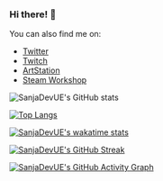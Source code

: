 ### Hi there! 👋

You can also find me on:

- [Twitter](https://twitter.com/sanja_dev)
- [Twitch](https://www.twitch.tv/sanjadev)
- [ArtStation](https://www.artstation.com/u7fbc1497)
- [Steam Workshop](https://steamcommunity.com/id/k4f_Sanja/myworkshopfiles/)

![SanjaDevUE's GitHub stats](https://github-readme-stats.vercel.app/api?username=SanjaDevUE&show_icons=true&theme=radical)

[![Top Langs](https://github-readme-stats.vercel.app/api/top-langs/?username=SanjaDevUE&layout=compact)](https://github.com/anuraghazra/github-readme-stats)

[![SanjaDevUE's wakatime stats](https://github-readme-stats.vercel.app/api/wakatime?username=SanjaDevUE)](https://github.com/anuraghazra/github-readme-stats)

[![SanjaDevUE's GitHub Streak](https://github-readme-streak-stats.herokuapp.com/?user=SanjaDevUE&theme=dark)](https://github.com/DenverCoder1/github-readme-streak-stats)

[![SanjaDevUE's GitHub Activity Graph](https://activity-graph.herokuapp.com/graph?username=SanjaDevUE&theme=react-dark)](https://github.com/ashutosh00710/github-readme-activity-graph)
